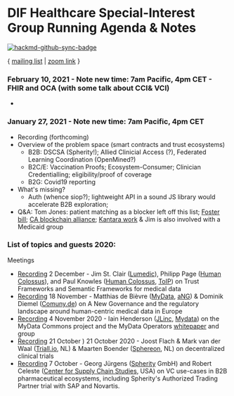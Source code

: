 # DIF Healthcare Special-Interest Group Running Agenda & Notes

[![hackmd-github-sync-badge](https://hackmd.io/AT6AewnkTmWkJhM2Bq8a-g/badge)](https://hackmd.io/AT6AewnkTmWkJhM2Bq8a-g)

{ [mailing list](https://lists.identity.foundation/g/healthcare-sig) | [zoom link](https://us02web.zoom.us/j/88371822694?pwd=YnZvcXduYWdPSG8zOWlJSEE4Umwwdz09) }

### February 10, 2021 - **Note new time: 7am Pacific, 4pm CET** - FHIR and OCA (with some talk about CCI& VCI)
* 

### January 27, 2021 - **Note new time: 7am Pacific, 4pm CET**
 * Recording (forthcoming)
 * Overview of the problem space (smart contracts and trust ecosystems)
    * B2B: DSCSA (Spherity!); Allied Clinicial Access (?), Federated Learning Coordination (OpenMined?)
    * B2C/E: Vaccination Proofs; Ecosystem-Consumer; Clinician Credentialling; eligibility/proof of coverage
    * B2G: Covid19 reporting
 * What's missing?
    * Auth (whence siop?); lightweight API in a sound JS library would accelerate B2B exploration; 
 * Q&A: Tom Jones: patient matching as a blocker left off this list; [Foster bill](https://foster.house.gov/media/press-releases/foster-introduces-bipartisan-digital-identity-legislation); [CA blockchain alliance](https://www.blockadvocacy.org/); [Kantara work](https://wiki.idesg.org/wiki/index.php/State_Issued_ID_for_Healthcare) & Jim is also involved with a Medicaid group

### List of topics and guests 2020: 
Meetings
* [Recording](https://us02web.zoom.us/rec/play/V6-9D-58vNJqPTC-LgYM5qOZEeysMhNiR5N984081C3UdK3NlgZjPWIvR2-WdvVDgBJn-7o2cnKsPcPH.cpBSPLqCv_Er46_0?continueMode=true&_x_zm_rtaid=W4Gs8hpwSsSgEyR-E6WQqA.1610303195103.8c3ac711d9bc16e4b8aca9a9c607f6b4&_x_zm_rhtaid=250) 2 December - Jim St. Clair ([Lumedic](https://www.lumedic.io/)), Philipp Page ([Human Colossus](https://humancolossus.foundation/)), and Paul Knowles ([Human Colossus](https://humancolossus.foundation/), [ToIP](https://trustoverip.org/)) on Trust Frameworks and Semantic Frameworks for medical data
* [Recording](https://us02web.zoom.us/rec/share/HslRkFaYCu3JOuQDTSKQEHCe0HGUCivTASa-qdItJBMwdmZFZHBmWekgrYLLe_98.E0GRYb-RAlviCdoo) 18 November - Matthias de Bièvre ([MyData](https://mydata.org), [aNG](https://anewgovernance.org)) & Dominik Diemel ([Comuny.de](https://comuny.de)) on A New Governance and the regulatory landscape around human-centric medical data in Europe
* [Recording](https://us02web.zoom.us/rec/play/gYcNhVZ9vIgkLJE-I7MKRheQjM3ZgM6aziRT3YCpb0j7FvzDykHRpHWHXL74a9f_OdzEZjbrliKHVLfW.pMk8S3vvBkpC8POf?continueMode=true&_x_zm_rtaid=W4Gs8hpwSsSgEyR-E6WQqA.1610303195103.8c3ac711d9bc16e4b8aca9a9c607f6b4&_x_zm_rhtaid=250) 4 November 2020 - Iain Henderson ([JLinc](https://www.jlinc.com/technology), [Mydata](https://mydata.org/)) on the MyData Commons project and the MyData Operators [whitepaper](https://mydata.org/wp-content/uploads/sites/5/2020/04/Understanding-Mydata-Operators-pages.pdf) and group
* [Recording](https://us02web.zoom.us/rec/play/5RwzuV0Bg1rlVMWAULzc3VDnXs1dZMpm92WqOQUw_mw8eCuYdyO_w1e7Kwe74OBtMeUtlYHEcf1kQ7Q4.doYJdmeIyONV7PLw?continueMode=true&_x_zm_rtaid=W4Gs8hpwSsSgEyR-E6WQqA.1610303195103.8c3ac711d9bc16e4b8aca9a9c607f6b4&_x_zm_rhtaid=250) 21 October
) 21 October 2020 - Joost Flach & Mark van der Waal ([Triall.io](https://triall.io), NL) & Maarten Boender ([Sphereon](https://sphereon.com), NL) on decentralized clinical trials
* [Recording](https://us02web.zoom.us/rec/play/b293wEn7oh7XnJeuUMBNT7VHFA5gzsogPt9R9NQ3dPoPSvrzfePtuFrrjYBSAErYNAVFCLnAIvYyXTvc.xwAjMsUbDSsw_lnE?continueMode=true&_x_zm_rtaid=W4Gs8hpwSsSgEyR-E6WQqA.1610303195103.8c3ac711d9bc16e4b8aca9a9c607f6b4&_x_zm_rhtaid=250) 7 October - Georg Jürgens ([Spherity](https://spherity.com/) GmbH) and Robert Celeste ([Center for Supply Chain Studies](https://www.c4scs.org/), USA) on VC use-cases in B2B pharmaceutical ecosystems, including Spherity's Authorized Trading Partner trial with SAP and Novartis. 
